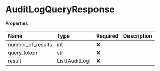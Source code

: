 # AuditLogQueryResponse

**Properties**

| Name              | Type           | Required | Description |
| :---------------- | :------------- | :------- | :---------- |
| number_of_results | int            | ❌       |             |
| query_token       | str            | ❌       |             |
| result            | List[AuditLog] | ❌       |             |

